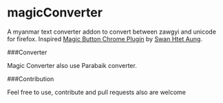 # magicConverter

A myanmar text converter addon to convert between zawgyi and unicode for firefox.
Inspired <a href="https://github.com/swanhtet1992/MagicButton">Magic Button Chrome Plugin</a> by <a href="https://github.com/swanhtet1992">Swan Htet Aung</a>.


###Converter

Magic Converter also use Parabaik converter.


###Contribution

Feel free to use, contribute and pull requests also are welcome
